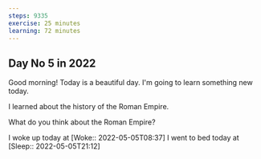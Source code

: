 ```yaml
---
steps: 9335
exercise: 25 minutes
learning: 72 minutes
---
```

## Day No 5 in 2022
Good morning! Today is a beautiful day.
I'm going to learn something new today.

I learned about the history of the Roman Empire.

What do you think about the Roman Empire?

I woke up today at [Woke:: 2022-05-05T08:37]
I went to bed today at [Sleep:: 2022-05-05T21:12]
